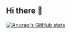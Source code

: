 ## Hi there 👋


[![Anurag's GitHub stats](https://github-readme-stats.vercel.app/api?username=cleitao-anao)](https://github.com/anuraghazra/github-readme-stats)

<!--
**cleitao-anao/cleitao-anao** is a ✨ _special_ ✨ repository because its `README.md` (this file) appears on your GitHub profile.

Here are some ideas to get you started:

- 🔭 I’m currently working on ...
- 🌱 I’m currently learning ...
- 👯 I’m looking to collaborate on ...
- 🤔 I’m looking for help with ...
- 💬 Ask me about ...
- 📫 How to reach me: ...
- 😄 Pronouns: ...
- ⚡ Fun fact: ...
-->
